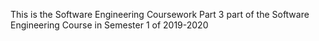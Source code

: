 This is the Software Engineering Coursework Part 3 part of the Software Engineering Course in Semester 1 of 2019-2020
